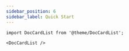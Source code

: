 ```yaml
---
sidebar_position: 6
sidebar_label: Quick Start
---
```




```mdx-code-block
import DocCardList from '@theme/DocCardList';

<DocCardList />
```
